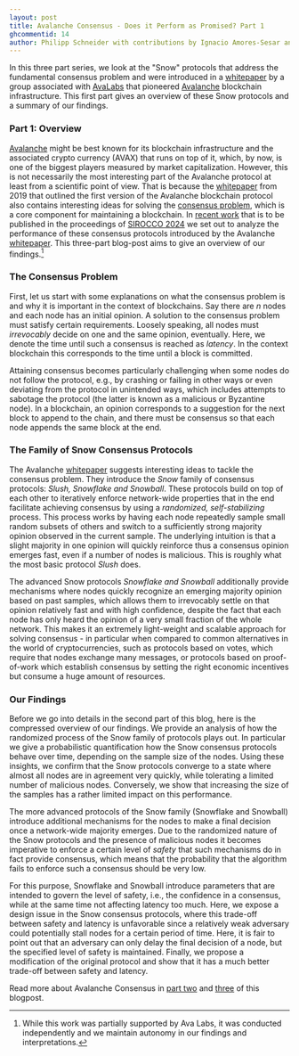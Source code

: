 ```yaml
---
layout: post
title: Avalanche Consensus - Does it Perform as Promised? Part 1
ghcommentid: 14
author: Philipp Schneider with contributions by Ignacio Amores-Sesar and Christian Cachin
---
```


In this three part series, we look at the "Snow" protocols that address the fundamental consensus problem and were introduced in a [whitepaper](https://arxiv.org/pdf/1906.08936.pdf) by a group associated with [AvaLabs](https://www.avalabs.org/) that pioneered [Avalanche](https://www.avax.network) blockchain infrastructure. This first part gives an overview of these Snow protocols and a summary of our findings.

### Part 1: Overview

[Avalanche](https://www.avax.network) might be best known for its blockchain infrastructure and the associated crypto currency (AVAX) that runs on top of it, which, by now, is one of the biggest players measured by market capitalization. However, this is not necessarily the most interesting part of the Avalanche protocol at least from a scientific point of view. That is because the [whitepaper](https://arxiv.org/pdf/1906.08936.pdf) from 2019 that outlined the first version of the Avalanche blockchain protocol also contains interesting ideas for solving the [consensus problem](https://decentralizedthoughts.github.io/start-here/), which is a core component for maintaining a blockchain. In [recent work](https://arxiv.org/pdf/2401.02811.pdf) that is to be published in the proceedings of [SIROCCO 2024](http://sirocco2024.di.unisa.it) we set out to analyze the performance of these consensus protocols introduced by the Avalanche [whitepaper](https://arxiv.org/pdf/1906.08936.pdf). This three-part blog-post aims to give an overview of our findings.[^1]

[^1]: While this work was partially supported by Ava Labs, it was conducted independently and we maintain autonomy in our findings and interpretations.

### The Consensus Problem

First, let us start with some explanations on what the consensus problem is and why it is important in the context of blockchains. Say there are *n* nodes and each node has an initial opinion. A solution to the consensus problem must satisfy certain requirements. Loosely speaking, all nodes must *irrevocably* decide on one and the same opinion, eventually. Here, we denote the time until such a consensus is reached as *latency*. In the context blockchain this corresponds to the time until a block is committed.

Attaining consensus becomes particularly challenging when some nodes do not follow the protocol, e.g., by crashing or failing in other ways or even deviating from the protocol in unintended ways, which includes attempts to sabotage the protocol (the latter is known as a malicious or Byzantine node). In a blockchain, an opinion corresponds to a suggestion for the next block to append to the chain, and there must be consensus so that each node appends the same block at the end.

### The Family of Snow Consensus Protocols

The Avalanche [whitepaper](https://arxiv.org/pdf/1906.08936.pdf) suggests interesting ideas to tackle the consensus problem. They introduce the *Snow* family of consensus protocols: *Slush, Snowflake and Snowball*. These protocols build on top of each other to iteratively enforce network-wide properties that in the end facilitate achieving  consensus by using a *randomized, self-stabilizing* process. This process works by having each node repeatedly sample small random subsets of others and switch to a sufficiently strong majority opinion observed in the current sample. The underlying intuition is that a slight majority in one opinion will quickly reinforce thus a consensus opinion emerges fast, even if a number of nodes is malicious. This is roughly what the most basic protocol *Slush* does.

The advanced Snow protocols *Snowflake and Snowball* additionally provide mechanisms where nodes quickly recognize an emerging majority opinion based on past samples, which allows them to irrevocably settle on that opinion relatively fast and with high confidence, despite the fact that each node has only heard the opinion of a very small fraction of the whole network. This makes it an extremely light-weight and scalable approach for solving consensus - in particular when compared to common alternatives in the world of cryptocurrencies, such as protocols based on votes, which require that nodes exchange many messages, or protocols based on proof-of-work which establish consensus by setting the right economic incentives but consume a huge amount of resources.

### Our Findings

Before we go into details in the second part of this blog, here is the compressed overview of our findings. We provide an analysis of how the randomized process of the Snow family of protocols plays out. In particular we give a probabilistic quantification how the Snow consensus protocols behave over time, depending on the sample size of the nodes. Using these insights, we confirm that the Snow protocols converge to a state where almost all nodes are in agreement very quickly, while tolerating a limited number of malicious nodes. Conversely, we show that increasing the size of the samples has a rather limited impact on this performance.

The more advanced protocols of the Snow family (Snowflake and Snowball) introduce additional mechanisms for the nodes to make a final decision once a network-wide majority emerges. Due to the randomized nature of the Snow protocols and the presence of malicious nodes it becomes imperative to enforce a certain level of *safety* that such mechanisms do in fact provide consensus, which means that the probability that the algorithm fails to enforce such a consensus should be very low.

For this purpose, Snowflake and Snowball introduce parameters that are intended to govern the level of safety, i.e., the confidence in a consensus, while at the same time not affecting latency too much. Here, we expose a design issue in the Snow consensus protocols, where this trade-off between safety and latency is unfavorable since a relatively weak adversary could potentially stall nodes for a certain period of time. Here, it is fair to point out that an adversary can only delay the final decision of a node, but the specified level of safety is maintained. Finally, we propose a modification of the original protocol and show that it has a much better trade-off between safety and latency.

Read more about Avalanche Consensus in [part two](https://cryptobern.github.io/snow_part2/) and [three](https://cryptobern.github.io/snow_part3/) of this blogpost.